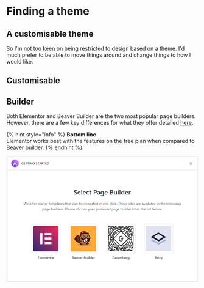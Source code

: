 # Finding a theme

## A customisable theme

So I'm not too keen on being restricted to design based on a theme. I'd much prefer to be able to move things around and change things to how I would like.

## Customisable

## Builder

Both Elementor and Beaver Builder are the two most popular page builders. However, there are a few key differences for what they offer detailed [here](https://www.collectiveray.com/beaver-builder-vs-elementor).

{% hint style="info" %}
**Bottom line**  
Elementor works best with the features on the free plan when compared to Beaver builder.
{% endhint %}

![](../../.gitbook/assets/image%20%2862%29.png)

